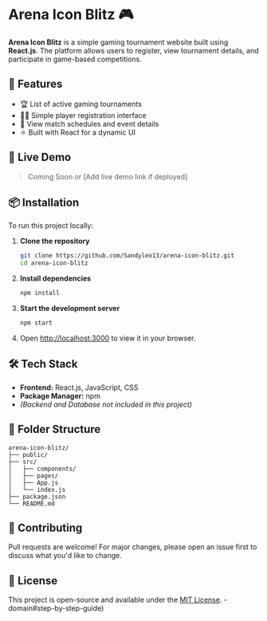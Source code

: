 # Arena Icon Blitz 🎮

**Arena Icon Blitz** is a simple gaming tournament website built using **React.js**. The platform allows users to register, view tournament details, and participate in game-based competitions.

## 🧩 Features

- 🏆 List of active gaming tournaments
- 🧑‍💻 Simple player registration interface
- 📅 View match schedules and event details
- ⚛️ Built with React for a dynamic UI

## 🚀 Live Demo

> Coming Soon or [Add live demo link if deployed]

## 📦 Installation

To run this project locally:

1. **Clone the repository**
   ```bash
   git clone https://github.com/Sandyleo13/arena-icon-blitz.git
   cd arena-icon-blitz
   ```

2. **Install dependencies**
   ```bash
   npm install
   ```

3. **Start the development server**
   ```bash
   npm start
   ```

4. Open [http://localhost:3000](http://localhost:3000) to view it in your browser.

## 🛠️ Tech Stack

- **Frontend:** React.js, JavaScript, CSS
- **Package Manager:** npm
- *(Backend and Database not included in this project)*

## 📂 Folder Structure

```
arena-icon-blitz/
├── public/
├── src/
│   ├── components/
│   ├── pages/
│   ├── App.js
│   └── index.js
├── package.json
└── README.md
```

## 🤝 Contributing

Pull requests are welcome! For major changes, please open an issue first to discuss what you'd like to change.

## 📄 License

This project is open-source and available under the [MIT License](LICENSE).
-domain#step-by-step-guide)
